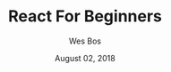 ---
date: August 02, 2018
title: React For Beginners
author: Wes Bos
link: https://reactforbeginners.com
description: React For Beginner course is one of the most appreciated introductory React courses available on the market. Combine the React For Beginners course with his free Redux course, and you are junior-level job ready in just a few afternoons.
image: "react-for-beginners.png"
tags:
- courses
- javascript
---